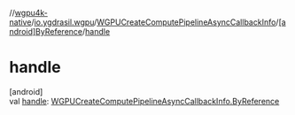 //[wgpu4k-native](../../../../index.md)/[io.ygdrasil.wgpu](../../index.md)/[WGPUCreateComputePipelineAsyncCallbackInfo](../index.md)/[[android]ByReference](index.md)/[handle](handle.md)

# handle

[android]\
val [handle](handle.md): [WGPUCreateComputePipelineAsyncCallbackInfo.ByReference](../../../io.ygdrasil.wgpu.android/-w-g-p-u-create-compute-pipeline-async-callback-info/-by-reference/index.md)